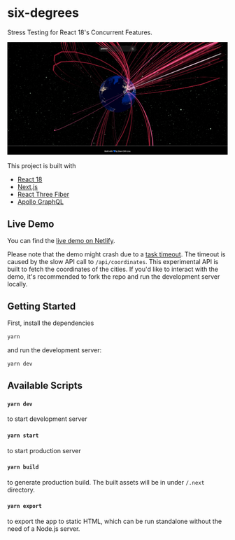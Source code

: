 # six-degrees

Stress Testing for React 18's Concurrent Features.

![Screenshot](./screenshot.png)

This project is built with

- [React 18](https://reactjs.org/blog/2022/03/29/react-v18.html)
- [Next.js](https://nextjs.org)
- [React Three Fiber](https://docs.pmnd.rs/react-three-fiber/getting-started/introduction)
- [Apollo GraphQL](https://www.apollographql.com)

## Live Demo

You can find the [live demo on Netlify](https://sweaty-concurrent-react.netlify.app).

Please note that the demo might crash due to a [task timeout](https://answers.netlify.com/t/error-502-errormessage-task-timed-out-after-10-01-seconds-nextjs/33332/7). The timeout is caused by the slow API call to `/api/coordinates`. This experimental API is built to fetch the coordinates of the cities. If you'd like to interact with the demo, it's recommended to fork the repo and run the development server locally.

## Getting Started

First, install the dependencies

```bash
yarn
```

and run the development server:

```bash
yarn dev
```

## Available Scripts

#### `yarn dev`

to start development server

#### `yarn start`

to start production server

#### `yarn build`

to generate production build. The built assets will be in under `/.next` directory.

#### `yarn export`

to export the app to static HTML, which can be run standalone without the need of a Node.js server.
